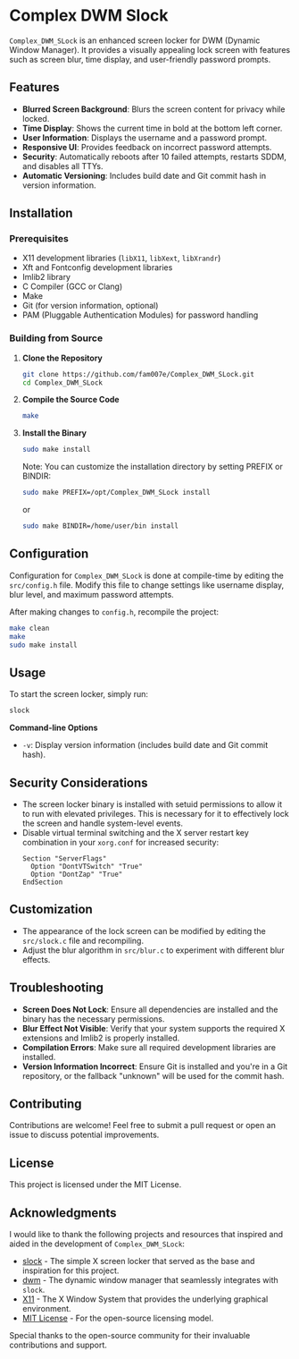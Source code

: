 # Complex DWM Slock

`Complex_DWM_SLock` is an enhanced screen locker for DWM (Dynamic Window Manager). It provides a visually appealing lock screen with features such as screen blur, time display, and user-friendly password prompts.

## Features

- **Blurred Screen Background**: Blurs the screen content for privacy while locked.
- **Time Display**: Shows the current time in bold at the bottom left corner.
- **User Information**: Displays the username and a password prompt.
- **Responsive UI**: Provides feedback on incorrect password attempts.
- **Security**: Automatically reboots after 10 failed attempts, restarts SDDM, and disables all TTYs.
- **Automatic Versioning**: Includes build date and Git commit hash in version information.

## Installation

### Prerequisites

- X11 development libraries (`libX11`, `libXext`, `libXrandr`)
- Xft and Fontconfig development libraries
- Imlib2 library
- C Compiler (GCC or Clang)
- Make
- Git (for version information, optional)
- PAM (Pluggable Authentication Modules) for password handling

### Building from Source

1. **Clone the Repository**
   ```bash
   git clone https://github.com/fam007e/Complex_DWM_SLock.git
   cd Complex_DWM_SLock
   ```

2. **Compile the Source Code**
   ```bash
   make
   ```

3. **Install the Binary**
   ```bash
   sudo make install
   ```

   Note: You can customize the installation directory by setting PREFIX or BINDIR:
   ```bash
   sudo make PREFIX=/opt/Complex_DWM_SLock install
   ```
   or
   ```bash
   sudo make BINDIR=/home/user/bin install
   ```

## Configuration

Configuration for `Complex_DWM_SLock` is done at compile-time by editing the `src/config.h` file. Modify this file to change settings like username display, blur level, and maximum password attempts.

After making changes to `config.h`, recompile the project:
```bash
make clean
make
sudo make install
```

## Usage

To start the screen locker, simply run:

```bash
slock
```

**Command-line Options**
- `-v`: Display version information (includes build date and Git commit hash).

## Security Considerations

- The screen locker binary is installed with setuid permissions to allow it to run with elevated privileges. This is necessary for it to effectively lock the screen and handle system-level events.
- Disable virtual terminal switching and the X server restart key combination in your `xorg.conf` for increased security:
  ```
  Section "ServerFlags"
    Option "DontVTSwitch" "True"
    Option "DontZap" "True"
  EndSection
  ```

## Customization

- The appearance of the lock screen can be modified by editing the `src/slock.c` file and recompiling.
- Adjust the blur algorithm in `src/blur.c` to experiment with different blur effects.

## Troubleshooting

- **Screen Does Not Lock**: Ensure all dependencies are installed and the binary has the necessary permissions.
- **Blur Effect Not Visible**: Verify that your system supports the required X extensions and Imlib2 is properly installed.
- **Compilation Errors**: Make sure all required development libraries are installed.
- **Version Information Incorrect**: Ensure Git is installed and you're in a Git repository, or the fallback "unknown" will be used for the commit hash.

## Contributing

Contributions are welcome! Feel free to submit a pull request or open an issue to discuss potential improvements.

## License

This project is licensed under the MIT License.

## Acknowledgments

I would like to thank the following projects and resources that inspired and aided in the development of `Complex_DWM_SLock`:

- [slock](https://tools.suckless.org/slock/) - The simple X screen locker that served as the base and inspiration for this project.
- [dwm](https://dwm.suckless.org/) - The dynamic window manager that seamlessly integrates with `slock`.
- [X11](https://www.x.org/wiki/) - The X Window System that provides the underlying graphical environment.
- [MIT License](LICENSE) - For the open-source licensing model.

Special thanks to the open-source community for their invaluable contributions and support.

